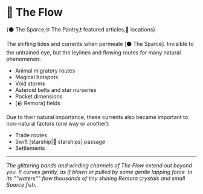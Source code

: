 # 🌌 The Flow

{⚫ The Sparce,🌐 The Pantry,❗ featured articles,📍 locations}

The shifting tides and currents when permeate [⚫ The Sparce]. Invisible to the untrained eye, but the leylines and flowing routes for many natural phenomenon:
- Animal migratory routes
- Magical hotspots
- Void storms
- Asteroid belts and star nurseries
- Pocket dimensions
- [🪨 Remora] fields

Due to their natural importance, these currents also became important to non-natural factors (one way or another):
- Trade routes
- Swift [starship|🚀 starships] passage
- Settlements

---

*The glittering bands and winding channels of The Flow extend out beyond you. It curves gently, as if blown or pulled by some gentle lapping force. In its ""waters"" flow thousands of tiny shining Remora crystals and small Sparce fish.*
